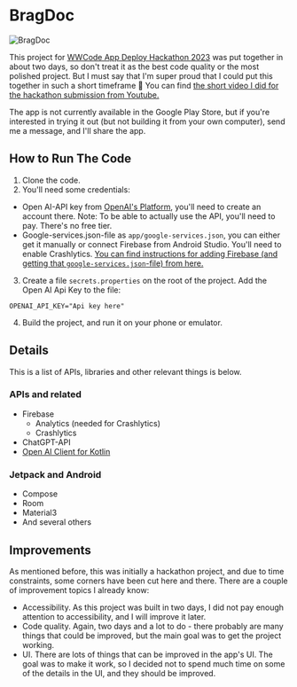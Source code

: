 # BragDoc

![BragDoc](https://github.com/eevajonnapanula/BragDoc/assets/28345294/23a40276-6415-47bd-981d-fbeb44a1570d)



This project for [WWCode App Deploy Hackathon 2023](https://hopin.com/events/wwcode-app-deploy/registration) was put together in about two days, so don't treat it as the best code quality or the most polished project. But I must say that I'm super proud that I could put this together in such a short timeframe 🎉 You can find [the short video I did for the hackathon submission from Youtube.](https://www.youtube.com/watch?v=UnFLjTYSkeE)

The app is not currently available in the Google Play Store, but if you're interested in trying it out (but not building it from your own computer), send me a message, and I'll share the app.

## How to Run The Code

1. Clone the code.
2. You'll need some credentials:
  - Open AI-API key from [OpenAI's Platform](https://platform.openai.com/), you'll need to create an account there. Note: To be able to actually use the API, you'll need to pay. There's no free tier.
  - Google-services.json-file as `app/google-services.json`, you can either get it manually or connect Firebase from Android Studio. You'll need to enable Crashlytics. [You can find instructions for adding Firebase (and getting that `google-services.json`-file) from here.](https://firebase.google.com/docs/android/setup)
3. Create a file `secrets.properties` on the root of the project. Add the Open AI Api Key to the file:
```
OPENAI_API_KEY="Api key here"
```
4. Build the project, and run it on your phone or emulator.

## Details

This is a list of APIs, libraries and other relevant things is below.

### APIs and related

- Firebase
  - Analytics (needed for Crashlytics)
  - Crashlytics
- ChatGPT-API
- [Open AI Client for Kotlin](https://github.com/aallam/openai-kotlin)

### Jetpack and Android
- Compose
- Room
- Material3
- And several others


## Improvements
As mentioned before, this was initially a hackathon project, and due to time constraints, some corners have been cut here and there. There are a couple of improvement topics I already know:
- Accessibility. As this project was built in two days, I did not pay enough attention to accessibility, and I will improve it later.
- Code quality. Again, two days and a lot to do - there probably are many things that could be improved, but the main goal was to get the project working.
- UI. There are lots of things that can be improved in the app's UI. The goal was to make it work, so I decided not to spend much time on some of the details in the UI, and they should be improved.

